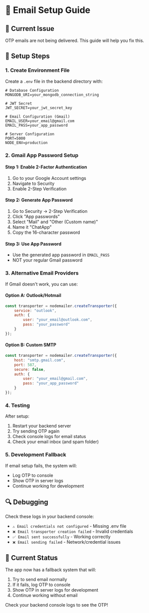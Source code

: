 # 📧 Email Setup Guide

## 🚨 Current Issue
OTP emails are not being delivered. This guide will help you fix this.

## 🔧 Setup Steps

### 1. Create Environment File
Create a `.env` file in the backend directory with:

```env
# Database Configuration
MONGODB_URI=your_mongodb_connection_string

# JWT Secret
JWT_SECRET=your_jwt_secret_key

# Email Configuration (Gmail)
EMAIL_USER=your_email@gmail.com
EMAIL_PASS=your_app_password

# Server Configuration
PORT=5000
NODE_ENV=production
```

### 2. Gmail App Password Setup

#### Step 1: Enable 2-Factor Authentication
1. Go to your Google Account settings
2. Navigate to Security
3. Enable 2-Step Verification

#### Step 2: Generate App Password
1. Go to Security → 2-Step Verification
2. Click "App passwords"
3. Select "Mail" and "Other (Custom name)"
4. Name it "ChatApp"
5. Copy the 16-character password

#### Step 3: Use App Password
- Use the generated app password in `EMAIL_PASS`
- NOT your regular Gmail password

### 3. Alternative Email Providers

If Gmail doesn't work, you can use:

#### Option A: Outlook/Hotmail
```javascript
const transporter = nodemailer.createTransporter({
    service: "outlook",
    auth: { 
        user: "your_email@outlook.com", 
        pass: "your_password" 
    }
});
```

#### Option B: Custom SMTP
```javascript
const transporter = nodemailer.createTransporter({
    host: "smtp.gmail.com",
    port: 587,
    secure: false,
    auth: { 
        user: "your_email@gmail.com", 
        pass: "your_app_password" 
    }
});
```

### 4. Testing

After setup:
1. Restart your backend server
2. Try sending OTP again
3. Check console logs for email status
4. Check your email inbox (and spam folder)

### 5. Development Fallback

If email setup fails, the system will:
- Log OTP to console
- Show OTP in server logs
- Continue working for development

## 🔍 Debugging

Check these logs in your backend console:
- `⚠️ Email credentials not configured` - Missing .env file
- `❌ Email transporter creation failed` - Invalid credentials
- `✅ Email sent successfully` - Working correctly
- `❌ Email sending failed` - Network/credential issues

## 📱 Current Status

The app now has a fallback system that will:
1. Try to send email normally
2. If it fails, log OTP to console
3. Show OTP in server logs for development
4. Continue working without email

Check your backend console logs to see the OTP! 